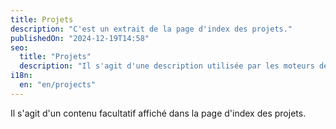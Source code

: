 ```yaml
---
title: Projets
description: "C'est un extrait de la page d'index des projets."
publishedOn: "2024-12-19T14:58"
seo:
  title: "Projets"
  description: "Il s'agit d'une description utilisée par les moteurs de recherche."
i18n:
  en: "en/projects"
---
```


Il s'agit d'un contenu facultatif affiché dans la page d'index des projets.
